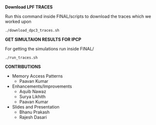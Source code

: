 **Download LPF TRACES**

Run this command inside FINAL/scripts to download the traces which we worked upon
```
./download_dpc3_traces.sh
```

**GET SIMULTAION RESULTS FOR IPCP**

For getting the simulations run inside FINAL/
```
./run_traces.sh
```

**CONTRIBUTIONS**
* Memory Access Patterns
    * Paavan Kumar
* Enhancements/Improvements
    * Aquib Nawaz
    * Surya Likhith
    * Paavan Kumar
* Slides and Presentation
    * Bhanu Prakash
    * Rajesh Dasari
